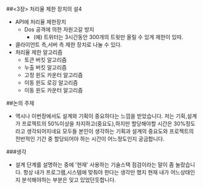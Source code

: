 ##<3장> 처리율 제한 장치의 설4
- API에 처리율 제한장치
    - Dos 공격에 의한 자원고갈 방지
        - (예) 트위터는 3시간동안 300개의 트윗만 올릴 수 있게 제한이 있따.
- 클라이언트 측,서버 측 제한 장치로 나눌 수 있다.
- 처리율 제한 알고리즘
    - 토큰 버킷 알고리즘
    - 누출 버킷 알고리즘
    - 고정 윈도 카운터 알고리즘
    - 이동 윈도 로깅 알고리즘
    - 이동 윈도 카운터 알고리즘


##논의 주제
- 역시나 이번장에서도 설계와 기획이 중요하다는 느낌을 받았습니다.
    저는 기획,설계가 프로젝트의 50%이상을 차지하고(중요도),하지만 할당해야할 시간은 30%정도라고 생각되어지네요
    모두들 본인이 생각하는 기획과 설계의 중요도와 프로젝트의 전반적인 기간 중 할당되어야 하는 시간이 어느정도인지 궁금합니다.

###생각
- 설계 단계를 설명하는 중에 '현재' 사용하는 기술스택 점검이라는 말이 좀 놀랐습니다. 항상 내가 프로그램,시스템에 맞춰야 한다는 생각만 했지 현재 내가 어느상태인지 분석해야하는 부분은 잊고 있었던듯합니다.